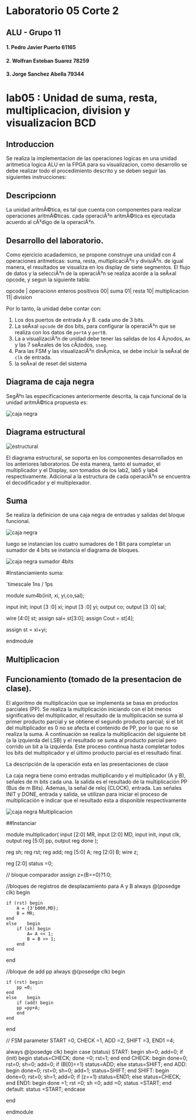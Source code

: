 # Laboratorio  05 Corte 2

## ALU - Grupo 11 

#### 1. Pedro Javier Puerto    61165
#### 2. Wolfran Esteban Suarez 78259
#### 3. Jorge Sanchez Abella   79344

# lab05 : Unidad de suma, resta, multiplicacion, division y visualizacion BCD

## Introduccion

Se realiza la implementacion de las operaciones logicas en una  unidad aritmetica logica ALU en la FPGA para su visualizacion, como desarrollo se debe realizar  todo el procedimiento descrito y se deben seguir las siguientes instrucciones:


## Descripcionn 
La unidad aritmÃ©tica, es tal que cuenta con componentes para realizar operaciones aritmÃ©ticas. cada operaciÃ³n aritmÃ©tica es ejecutada acuerdo al cÃ³digo de la operaciÃ³n. 

## Desarrollo del laboratorio. 
Como ejercicio acadademico, se propone construye una unidad con 4 operaciones aritmeticas: suma, resta, multiplicaciÃ³n y divisiÃ³n.  de igual manera, el resultados se visualiza en los display de siete segmentos. El flujo de datos y la selecciÃ³n de la operaciÃ³n se realiza acorde a la seÃ±al opcode, y segun la siguiente tabla:


opcode | operacionn  enteros positivos
00| suma
01| resta 
10| multiplicacion
11| division 

Por lo tanto, la unidad debe contar con:

1. Los dos puertos de entrada A y B. cada uno de  3 bits.
2. La seÃ±al `opcode` de dos bits, para configurar la operaciÃ³n que se realiza con los datos de `portA` y `portB`.
3. La a visualizaciÃ³n de unidad debe tener las salidas de los 4 Ã¡nodos, `An`  y las 7 seÃ±ales de los cÃ¡todos, `sseg`.
4. Para las FSM  y las visualizaciÃ³n dinÃ¡mica, se debe incluir la seÃ±al de `clk` de entrada.
5. la seÃ±al de reset del sistema

## Diagrama de caja negra

SegÃºn las especificaciones anteriormente descrita, la caja funcional de la unidad aritmÃ©tica propuesta es:

![caja negra](https://github.com/Fabeltranm/SPARTAN6-ATMEGA-MAX5864/blob/master/lab/lab06_Unidad_aritmetica/doc/cajanegra.png)


## Diagrama estructural

![estructural](https://github.com/Fabeltranm/SPARTAN6-ATMEGA-MAX5864/blob/master/lab/lab06_Unidad_aritmetica/doc/diagraEstructural.png)

El diagrama estructural, se soporta en los componentes desarrollados en los anteriores laboratorios. De esta manera,  tanto el sumador, el multiplicador  y el Display, son tomados de los lab2, lab5 y lab4  respectivamente. Adicional a la estructura de cada operaciÃ³n se encuentra el decodificador  y el multiplexador.


## Suma
 
Se realiza la  definicion de  una caja negra de entradas y salidas del bloque funcional.

![caja negra](https://github.com/ELINGAP-7545/lab05-lab05-grupo-11/blob/master/CAJA%20NEGRA%20SUMADOR.PNG)

luego se instancian los cuatro sumadores de 1 Bit para completar un sumador de 4 bits se instancia el diagrama  de bloques.

![caja negra sumador 4bits](https://github.com/ELINGAP-7545/lab05-lab05-grupo-11/blob/master/SUMADOR%204%20BITS.PNG)

#Instanciamiento suma:

`timescale 1ns / 1ps

module sum4b(init, xi, yi,co,sal);

  input init;
  input [3 :0] xi;
  input [3 :0] yi;
  output co;
  output [3 :0] sal;
  
  
  wire [4:0] st;
  assign sal= st[3:0];
  assign Cout = st[4];

  assign st  = 	xi+yi;

endmodule

## Multiplicacion 
## Funcionamiento (tomado de la presentacion de clase).

El algoritmo de multiplicación que se implementa se basa en productos parciales (PP). Se realiza la multiplicación iniciando con el bit menos significativo del multiplicador, el resultado de la multiplicación se suma al primer producto parcial y se obtiene el segundo producto parcial; si el bit del multiplicador es 0 no se afecta el contenido de PP, por lo que no se realiza la suma. A continuación se realiza la multiplicación del siguiente bit (a la izquierda del LSB) y el resultado se suma al producto parcial pero corrido un bit a la izquierda. Este proceso continua hasta completar todos los bits del multiplicador y el último producto parcial es el resultado final.

La descripción de la operación esta en las presentaciones de clase

La caja negra tiene como entradas multiplicando y el multiplicador (A y B), señales de m bits cada una. la salida es el resultado de la multiplicación PP (Bus de m Bits). Ademas, la señal de reloj (CLOCK), entrada. Las señales INIT y DONE, entrada y salida, se utilizan para iniciar el proceso de multiplicación e indicar que el resultado esta a disponible respectivamente

![caja negra Multiplicacion](https://github.com/ELINGAP-7545/lab05-lab05-grupo-11/blob/master/CAJA%20NEGRA%20MULTIPLICADOR.PNG)

##Instanciar

module multiplicador( input [2:0] MR, 
							 input [2:0] MD, 
							input init, 
							 input clk,  
							 output reg [5:0] pp, 
							 output reg done
    );

reg sh;
reg rst;
reg add;
reg [5:0] A;
reg [2:0] B;
wire z;

reg [2:0] status =0;

// bloque comparador 
assign z=(B==0)?1:0;


//bloques de registros de desplazamiento para A y B
always @(posedge clk) begin
   
	if (rst) begin
		A = {3'b000,MD};
		B = MR;
	end
	else	begin 
		if (sh) begin
			A= A << 1;
			B = B >> 1;
		end
	end

end 

//bloque de add pp
always @(posedge clk) begin
   
	if (rst) begin
		pp =0;
	end
	else	begin 
		if (add) begin
		pp =pp+A;
		end
	end

end

// FSM 
parameter START =0,  CHECK =1, ADD =2, SHIFT =3, END1 =4;

always @(posedge clk) begin
	case (status)
	START: begin
		sh=0;
		add=0;
		if (init) begin
			status=CHECK;
			done =0;
			rst=1;
		end
		end
	CHECK: begin 
		done=0;
		rst=0;
		sh=0;
		add=0;
		if (B[0]==1)
			status=ADD;
		else
			status=SHIFT;
		end
	ADD: begin
		done=0;
		rst=0;
		sh=0;
		add=1;
		status=SHIFT;
		end
	SHIFT: begin
		done=0;
		rst=0;
		sh=1;
		add=0;
		if (z==1)
			status=END1;
		else
			status=CHECK;
		end
	END1: begin
		done =1;
		rst =0;
		sh =0;
		add =0;
		status =START;
	end
	 default:
		status =START;
	endcase 
	
end 


endmodule



 
 
 
 
 
 
 
 
